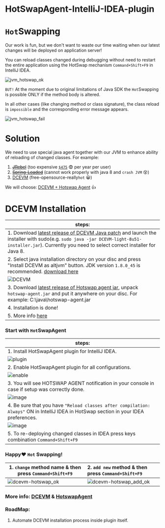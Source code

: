 HotSwapAgent-IntelliJ-IDEA-plugin
=================================
 
`Hot`Swapping
===========

Our work is fun, but we don't want to waste our time waiting when our latest changes will be deployed on application server!

You can reload classes changed during debugging without need to restart the entire application using the HotSwap mechanism `Command+Shift+F9` in IntelliJ IDEA.

![jvm_hotswap_ok](https://cloud.githubusercontent.com/assets/1389501/23869997/4dbc4b3a-0825-11e7-9cf4-272b3570d91d.gif)

`BUT!` At the moment due to original limitations of Java SDK the `Hot`Swapping is possible ONLY if the method body is altered.

In all other cases (like changing method or class signature), the class reload is `impossible` and the corresponding error message appears.

![jvm_hotswap_fail](https://cloud.githubusercontent.com/assets/1389501/23869994/4c238ec8-0825-11e7-96d5-12c2914f9515.gif)


Solution
============

We need to use special java agent together with our JVM to enhance ability of reloading of changed classes. For example: 

1. [~~JRebel~~](http://zeroturnaround.com/software/jrebel/) (too expensive [`$475`](http://zeroturnaround.com/software/jrebel/pricing/) :fearful: per year per user)
2. [~~Spring-Loaded~~](https://github.com/spring-projects/spring-loaded) (cannot work properly with java 8 and `crash JVM` :dizzy_face:)
3. [DCEVM](https://dcevm.github.io/) (free-opensource-really`hot` :grinning:)

We will choose: [DCEVM + Hotswap Agent](http://www.hotswapagent.org/) :thumbsup:

DCEVM Installation
==================
| steps: |  
| ----- | 
|1. Download [latest release of DCEVM Java patch](https://github.com/dcevm/dcevm/releases/download/light-jdk8u51%2B3/DCEVM-light-8u51-installer.jar) and launch the installer with sudo(e.g. `sudo java -jar DCEVM-light-8u51-installer.jar`). Currently you need to select correct installer for Java 8.|
|2. Select java installation directory on your disc and press "Install DCEVM as altjvm" button. JDK version `1.8.0_45` is recommended. [download here](http://www.oracle.com/technetwork/java/javase/downloads/java-archive-javase8-2177648.html) 
![DCEVM](https://cloud.githubusercontent.com/assets/1389501/23869992/4aab27ae-0825-11e7-879d-1221cc013228.gif) |
|3. Download [latest release of Hotswap agent jar](https://github.com/HotswapProjects/HotswapAgent/releases), unpack `hotswap-agent.jar` and put it anywhere on your disc. For example: C:\java\hotswap-agent.jar|
|4. Installation is done!|
|5. More info [here](http://www.hotswapagent.org)|

### Start with `Hot`SwapAgent
| steps: |  
| ----- | 
|1. Install HotSwapAgent plugin for IntelliJ IDEA.
![plugin](https://cloud.githubusercontent.com/assets/1389501/23871083/4102724e-0829-11e7-93d0-de5f776b31ca.png)|
|2. Enable HotSwapAgent plugin for all configurations.
![enable](https://cloud.githubusercontent.com/assets/1389501/23871159/85dce804-0829-11e7-9ed1-d5986f347b9e.png)|
|3. You will see HOTSWAP AGENT notification in your console in case if setup was correctly done.
![image](https://cloud.githubusercontent.com/assets/1389501/23871016/fbf746d4-0828-11e7-955f-6410d5cced10.png)|
|4. Be sure that you have `"Reload classes after compilation: Always"` ON in IntelliJ IDEA in HotSwap section in your IDEA preferences.
![image](https://cloud.githubusercontent.com/assets/1389501/23870558/12ddd752-0827-11e7-9689-2015c38ebaea.png)|
|5. To re-deploying changed classes in IDEA press keys combination `Command+Shift+F9`|

### Happy:heart: `Hot` Swapping!
| 1. `change` method name & then press `Command+Shift+F9`| 2. `add new` method & then press `Command+Shift+F9` |
| -------- | :------- |
| ![dcevm-hotswap_ok](https://cloud.githubusercontent.com/assets/1389501/23869988/4979098c-0825-11e7-88d2-7ef853ba4110.gif)   | ![dcevm-hotswap_add_ok](https://cloud.githubusercontent.com/assets/1389501/23869987/48797756-0825-11e7-93a6-3691d336a281.gif)    |

### More info: [DCEVM](https://dcevm.github.io/) & [HotswapAgent](http://www.hotswapagent.org/)

### RoadMap:

1. Automate DCEVM installation process inside plugin itself.